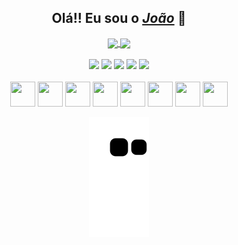<div align="center">
  <h2>Olá!! Eu sou o <a href="https://www.linkedin.com/in/joaofbr1/"><i>João</i></a> 🧐</h2>
</div>

<div align="center">
  <a href="https://github.com/Joaoxxzy/">
    <img height="200" align="center" src="https://github-readme-stats.vercel.app/api?username=Joaoxxzy&theme=tokyonight&show_icons=true" />
  </a>
  <a href="https://github.com/Joaoxxzy/">
    <img height="200" align="center" src="https://github-readme-stats.vercel.app/api/top-langs/?username=Joaoxxzy&theme=tokyonight&layout=compact" />
  </a>
 </div>
 <br>
 <div align="center">
  <a href="https://api.whatsapp.com/send?phone=5524999203432&text=" target="_blank"><img src="https://img.shields.io/badge/WhatsApp-25D366?style=for-the-badge&logo=whatsapp&logoColor=white" target="_blank"></a>
  <a href="https://www.instagram.com/fbr_joao/" target="_blank"><img src="https://img.shields.io/badge/Instagram-E4405F?style=for-the-badge&logo=instagram&logoColor=white" target="_blank"></a>
  <a href="https://www.linkedin.com/in/joaofbr1/" target="_blank"><img src="https://img.shields.io/badge/LinkedIn-0077B5?style=for-the-badge&logo=linkedin&logoColor=white" target="_blank"></a>
  <a href="mailto:joaopedrofbr1@gmail.com" target="_blank"><img src="https://img.shields.io/badge/Gmail-D14836?style=for-the-badge&logo=gmail&logoColor=white" target="_blank"></a>
  <a href="https://github.com/Joaoxxzy" target="_blank"><img src="https://img.shields.io/badge/GitHub-100000?style=for-the-badge&logo=github&logoColor=white" target="_blank"></a>
 </div>
 <br>
  <div align="center">
  <img height="40" width="40" src="https://cdn.jsdelivr.net/gh/devicons/devicon/icons/html5/html5-plain.svg"/>
  <img height="40" width="40" src="https://cdn.jsdelivr.net/gh/devicons/devicon/icons/css3/css3-plain.svg"/>
  <img height="40" width="40" src="https://cdn.jsdelivr.net/gh/devicons/devicon/icons/javascript/javascript-plain.svg"/>
  <img height="40" width="40" src="https://cdn.jsdelivr.net/gh/devicons/devicon/icons/github/github-original.svg"/>
  <img height="40" width="40" src="https://cdn.jsdelivr.net/gh/devicons/devicon/icons/mysql/mysql-original.svg"/>
  <img height="40" width="40" src="https://cdn.jsdelivr.net/gh/devicons/devicon/icons/bootstrap/bootstrap-plain.svg"/>
  <img height="40" width="40" src="https://cdn.jsdelivr.net/gh/devicons/devicon/icons/jquery/jquery-original.svg"/>
  <img height="40" width="40" src="https://cdn.jsdelivr.net/gh/devicons/devicon/icons/canva/canva-original.svg"/>
  </div>
  
<div align="center">
  
  ![Snake animation](https://github.com/Joaoxxzy/Joaoxxzy/blob/output/github-contribution-grid-snake.svg)
  
</div>

